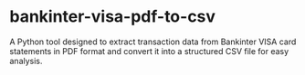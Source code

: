 # bankinter-visa-pdf-to-csv
A Python tool designed to extract transaction data from Bankinter VISA card statements in PDF format and convert it into a structured CSV file for easy analysis.
